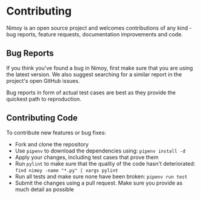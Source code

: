 # Contributing

Nimoy is an open source project and welcomes contributions of any kind - bug reports, feature requests, documentation
improvements and code.

## Bug Reports

If you think you've found a bug in Nimoy, first make sure that you are using the latest version. We also suggest
searching for a similar report in the project's open GitHub issues.

Bug reports in form of actual test cases are best as they provide the quickest path to reproduction.

## Contributing Code

To contribute new features or bug fixes:

* Fork and clone the repository
* Use `pipenv` to download the dependencies using: `pipenv install -d`
* Apply your changes, including test cases that prove them
* Run `pylint` to make sure that the quality of the code hasn't deteriorated: `find nimoy -name "*.py" | xargs pylint`
* Run all tests and make sure none have been broken: `pipenv run test`
* Submit the changes using a pull request. Make sure you provide as much detail as possible